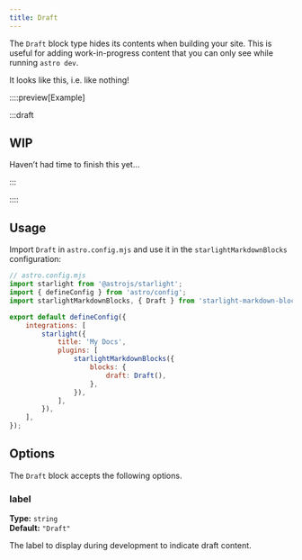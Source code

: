 ```yaml
---
title: Draft
---
```


The `Draft` block type hides its contents when building your site.
This is useful for adding work-in-progress content that you can only see while running `astro dev`.

It looks like this, i.e. like nothing!

::::preview[Example]

:::draft

## WIP

Haven’t had time to finish this yet…

:::

::::

## Usage

Import `Draft` in `astro.config.mjs` and use it in the `starlightMarkdownBlocks` configuration:

```js ins={13} ins=/(Draft) /
// astro.config.mjs
import starlight from '@astrojs/starlight';
import { defineConfig } from 'astro/config';
import starlightMarkdownBlocks, { Draft } from 'starlight-markdown-blocks';

export default defineConfig({
	integrations: [
		starlight({
			title: 'My Docs',
			plugins: [
				starlightMarkdownBlocks({
					blocks: {
						draft: Draft(),
					},
				}),
			],
		}),
	],
});
```

## Options

The `Draft` block accepts the following options.

### label

**Type:** `string`<br>
**Default:** `"Draft"`

The label to display during development to indicate draft content.
